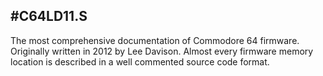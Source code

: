 #C64LD11.S
---
The most comprehensive documentation of Commodore 64 firmware. Originally written in 2012 by Lee Davison. Almost every firmware memory location is described in a well commented source code format.